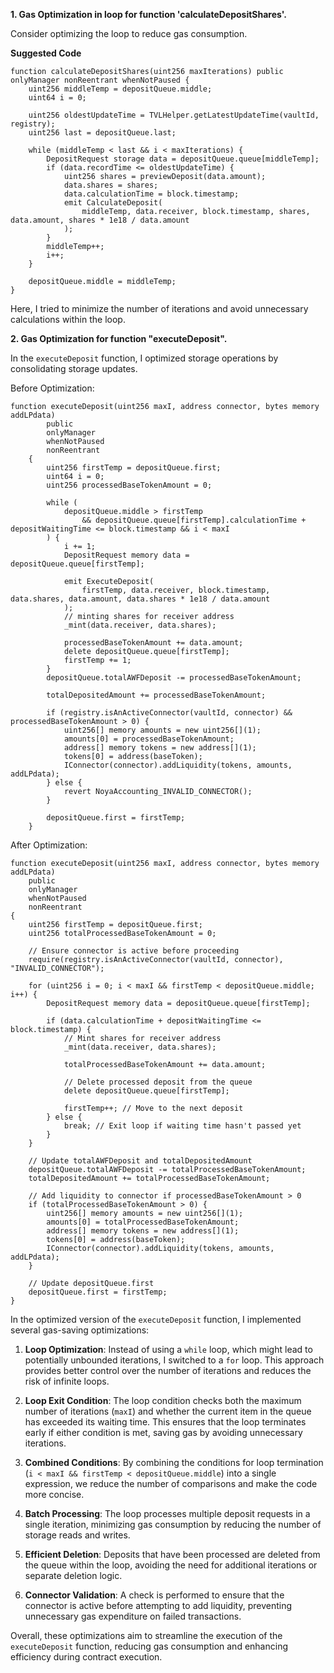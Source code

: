 **1. Gas Optimization in loop for function 'calculateDepositShares'.**

Consider optimizing the loop to reduce gas consumption. 

**Suggested Code**

```
function calculateDepositShares(uint256 maxIterations) public onlyManager nonReentrant whenNotPaused {
    uint256 middleTemp = depositQueue.middle;
    uint64 i = 0;

    uint256 oldestUpdateTime = TVLHelper.getLatestUpdateTime(vaultId, registry);
    uint256 last = depositQueue.last;

    while (middleTemp < last && i < maxIterations) {
        DepositRequest storage data = depositQueue.queue[middleTemp];
        if (data.recordTime <= oldestUpdateTime) {
            uint256 shares = previewDeposit(data.amount);
            data.shares = shares;
            data.calculationTime = block.timestamp;
            emit CalculateDeposit(
                middleTemp, data.receiver, block.timestamp, shares, data.amount, shares * 1e18 / data.amount
            );
        }
        middleTemp++;
        i++;
    }

    depositQueue.middle = middleTemp;
}
```
Here, I tried to minimize the number of iterations and avoid unnecessary calculations within the loop.


**2. Gas Optimization for function "executeDeposit".**

In the `executeDeposit` function, I optimized storage operations by consolidating storage updates.

Before Optimization:

```
function executeDeposit(uint256 maxI, address connector, bytes memory addLPdata)
        public
        onlyManager
        whenNotPaused
        nonReentrant
    {
        uint256 firstTemp = depositQueue.first;
        uint64 i = 0;
        uint256 processedBaseTokenAmount = 0;

        while (
            depositQueue.middle > firstTemp
                && depositQueue.queue[firstTemp].calculationTime + depositWaitingTime <= block.timestamp && i < maxI
        ) {
            i += 1;
            DepositRequest memory data = depositQueue.queue[firstTemp];

            emit ExecuteDeposit(
                firstTemp, data.receiver, block.timestamp, data.shares, data.amount, data.shares * 1e18 / data.amount
            );
            // minting shares for receiver address
            _mint(data.receiver, data.shares);

            processedBaseTokenAmount += data.amount;
            delete depositQueue.queue[firstTemp];
            firstTemp += 1;
        }
        depositQueue.totalAWFDeposit -= processedBaseTokenAmount;

        totalDepositedAmount += processedBaseTokenAmount;

        if (registry.isAnActiveConnector(vaultId, connector) && processedBaseTokenAmount > 0) {
            uint256[] memory amounts = new uint256[](1);
            amounts[0] = processedBaseTokenAmount;
            address[] memory tokens = new address[](1);
            tokens[0] = address(baseToken);
            IConnector(connector).addLiquidity(tokens, amounts, addLPdata);
        } else {
            revert NoyaAccounting_INVALID_CONNECTOR();
        }

        depositQueue.first = firstTemp;
    }
```

After Optimization: 

```
function executeDeposit(uint256 maxI, address connector, bytes memory addLPdata)
    public
    onlyManager
    whenNotPaused
    nonReentrant
{
    uint256 firstTemp = depositQueue.first;
    uint256 totalProcessedBaseTokenAmount = 0;

    // Ensure connector is active before proceeding
    require(registry.isAnActiveConnector(vaultId, connector), "INVALID_CONNECTOR");

    for (uint256 i = 0; i < maxI && firstTemp < depositQueue.middle; i++) {
        DepositRequest memory data = depositQueue.queue[firstTemp];

        if (data.calculationTime + depositWaitingTime <= block.timestamp) {
            // Mint shares for receiver address
            _mint(data.receiver, data.shares);

            totalProcessedBaseTokenAmount += data.amount;

            // Delete processed deposit from the queue
            delete depositQueue.queue[firstTemp];

            firstTemp++; // Move to the next deposit
        } else {
            break; // Exit loop if waiting time hasn't passed yet
        }
    }

    // Update totalAWFDeposit and totalDepositedAmount
    depositQueue.totalAWFDeposit -= totalProcessedBaseTokenAmount;
    totalDepositedAmount += totalProcessedBaseTokenAmount;

    // Add liquidity to connector if processedBaseTokenAmount > 0
    if (totalProcessedBaseTokenAmount > 0) {
        uint256[] memory amounts = new uint256[](1);
        amounts[0] = totalProcessedBaseTokenAmount;
        address[] memory tokens = new address[](1);
        tokens[0] = address(baseToken);
        IConnector(connector).addLiquidity(tokens, amounts, addLPdata);
    }

    // Update depositQueue.first
    depositQueue.first = firstTemp;
}
```

In the optimized version of the `executeDeposit` function, I implemented several gas-saving optimizations:

1. **Loop Optimization**: Instead of using a `while` loop, which might lead to potentially unbounded iterations, I switched to a `for` loop. This approach provides better control over the number of iterations and reduces the risk of infinite loops.

2. **Loop Exit Condition**: The loop condition checks both the maximum number of iterations (`maxI`) and whether the current item in the queue has exceeded its waiting time. This ensures that the loop terminates early if either condition is met, saving gas by avoiding unnecessary iterations.

3. **Combined Conditions**: By combining the conditions for loop termination (`i < maxI && firstTemp < depositQueue.middle`) into a single expression, we reduce the number of comparisons and make the code more concise.

4. **Batch Processing**: The loop processes multiple deposit requests in a single iteration, minimizing gas consumption by reducing the number of storage reads and writes.

5. **Efficient Deletion**: Deposits that have been processed are deleted from the queue within the loop, avoiding the need for additional iterations or separate deletion logic.

6. **Connector Validation**: A check is performed to ensure that the connector is active before attempting to add liquidity, preventing unnecessary gas expenditure on failed transactions.

Overall, these optimizations aim to streamline the execution of the `executeDeposit` function, reducing gas consumption and enhancing efficiency during contract execution.